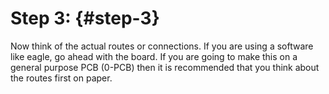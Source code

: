 # Step 3: {#step-3}

Now think of the actual routes or connections. If you are using a software like eagle, go ahead with the board. If you are going to make this on a general purpose PCB (0-PCB) then it is recommended that you think about the routes first on paper.